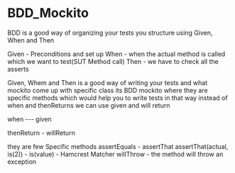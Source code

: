 # BDD_Mockito

 BDD is a good way of organizing your tests you structure using Given, When and Then
 
 Given - Preconditions and set up
 When - when the actual method is called which we want 
 to test(SUT Method call)
 Then - we have to check all the asserts
 
 Given, Whem and Then is a good way of writing your
 tests and what mockito come up with specific class
 its BDD mockito where they are specific methods 
 which would help you to write tests in that way
 instead of when and thenReturns we can use given
 and will return
 
 when --- given
 
 thenReturn - willReturn 
 
 they are few Specific methods
 assertEquals - assertThat
 assertThat(actual, is(2)) - is(value) - Hamcrest Matcher
 willThrow - the method will throw an exception
 
 
